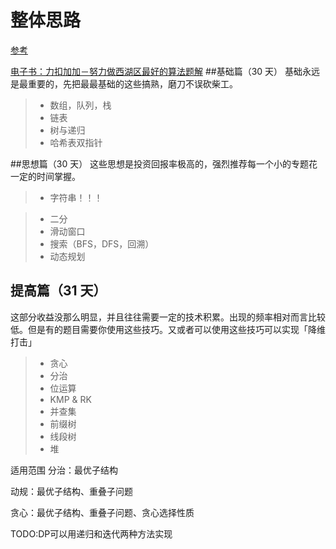 # 整体思路
[参考](https://www.zhihu.com/question/321738058/answer/1279464192)

[电子书：力扣加加－努力做西湖区最好的算法题解](https://leetcode-solution-leetcode-pp.gitbook.io/leetcode-solution/)
##基础篇（30 天）
基础永远是最重要的，先把最最基础的这些搞熟，磨刀不误砍柴工。
>* 数组，队列，栈
>* 链表
>* 树与递归
>* 哈希表双指针

##思想篇（30 天）
这些思想是投资回报率极高的，强烈推荐每一个小的专题花一定的时间掌握。
>* 字符串！！！

>* 二分
>* 滑动窗口
>* 搜索（BFS，DFS，回溯）
>* 动态规划

## 提高篇（31 天）
这部分收益没那么明显，并且往往需要一定的技术积累。出现的频率相对而言比较低。但是有的题目需要你使用这些技巧。又或者可以使用这些技巧可以实现「降维打击」
>* 贪心
>* 分治
>* 位运算
>* KMP & RK
>* 并查集
>* 前缀树
>* 线段树
>* 堆


适用范围
分治：最优子结构

动规：最优子结构、重叠子问题

贪心：最优子结构、重叠子问题、贪心选择性质

TODO:DP可以用递归和迭代两种方法实现